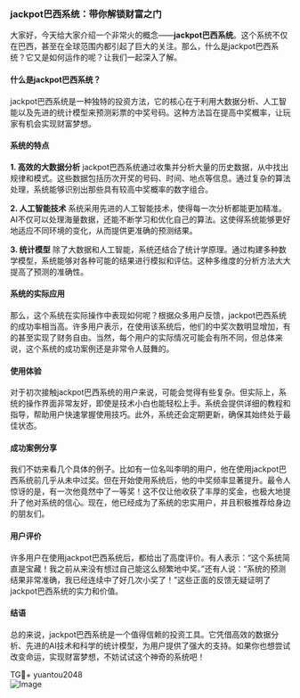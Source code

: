 ### jackpot巴西系统：带你解锁财富之门

大家好，今天给大家介绍一个非常火的概念——**jackpot巴西系统**。这个系统不仅在巴西，甚至在全球范围内都引起了巨大的关注。那么，什么是jackpot巴西系统？它又是如何运作的呢？让我们一起深入了解。

#### 什么是jackpot巴西系统？

jackpot巴西系统是一种独特的投资方法，它的核心在于利用大数据分析、人工智能以及先进的统计模型来预测彩票的中奖号码。这种方法旨在提高中奖概率，让玩家有机会实现财富梦想。

#### 系统的特点

**1. 高效的大数据分析**
jackpot巴西系统通过收集并分析大量的历史数据，从中找出规律和模式。这些数据包括历次开奖的号码、时间、地点等信息。通过复杂的算法处理，系统能够识别出那些具有较高中奖概率的数字组合。

**2. 人工智能技术**
系统采用先进的人工智能技术，使得每一次分析都能更加精准。AI不仅可以处理海量数据，还能不断学习和优化自己的算法。这使得系统能够更好地适应不同环境的变化，从而提供更准确的预测结果。

**3. 统计模型**
除了大数据和人工智能，系统还结合了统计学原理。通过构建多种数学模型，系统能够对各种可能的结果进行模拟和评估。这种多维度的分析方法大大提高了预测的准确性。

#### 系统的实际应用

那么，这个系统在实际操作中表现如何呢？根据众多用户反馈，jackpot巴西系统的成功率相当高。许多用户表示，在使用该系统后，他们的中奖次数明显增加，有的甚至实现了财务自由。当然，每个用户的实际情况可能会有所不同，但总体来说，这个系统的成功案例还是非常令人鼓舞的。

#### 使用体验

对于初次接触jackpot巴西系统的用户来说，可能会觉得有些复杂。但实际上，系统的操作界面非常友好，即使是技术小白也能轻松上手。系统会提供详细的教程和指导，帮助用户快速掌握使用技巧。此外，系统还会定期更新，确保其始终处于最佳状态。

#### 成功案例分享

我们不妨来看几个具体的例子。比如有一位名叫李明的用户，他在使用jackpot巴西系统前几乎从未中过奖。但在开始使用系统后，他的中奖频率显著提升。最令人惊讶的是，有一次他竟然中了一等奖！这不仅让他收获了丰厚的奖金，也极大地提升了他对系统的信心。现在，他已经成为了系统的忠实用户，并且积极推荐给身边的朋友们。

#### 用户评价

许多用户在使用jackpot巴西系统后，都给出了高度评价。有人表示：“这个系统简直是宝藏！我之前从来没有想过自己能这么频繁地中奖。”还有人说：“系统的预测结果非常准确，我已经连续中了好几次小奖了！”这些正面的反馈无疑证明了jackpot巴西系统的实力和价值。

#### 结语

总的来说，jackpot巴西系统是一个值得信赖的投资工具。它凭借高效的数据分析、先进的AI技术和科学的统计模型，为用户提供了强大的支持。如果你也想尝试改变命运，实现财富梦想，不妨试试这个神奇的系统吧！

TG💪+ yuantou2048  
![Image](https://github.com/user-attachments/assets/cf57a8bb-a08e-43c1-ad82-039f33c64200)